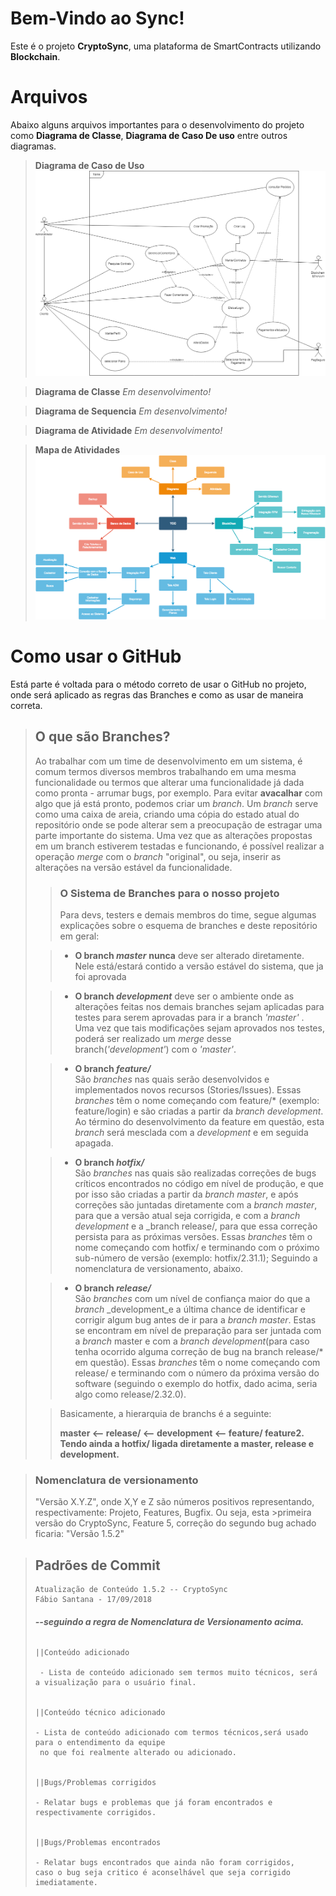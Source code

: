 # Bem-Vindo ao Sync!

Este é o projeto **CryptoSync**, uma plataforma de SmartContracts utilizando **Blockchain**.


# Arquivos

Abaixo alguns arquivos importantes para o desenvolvimento do projeto como **Diagrama de Classe**, **Diagrama de Caso De uso** entre outros diagramas.



> **Diagrama de Caso de Uso**
![enter image description here](https://github.com/thesekcy/CryptoSync/blob/master/_utilitarios/Diagrama_Caso_de_Uso.png?raw=true)

> **Diagrama de Classe**
> *Em desenvolvimento!*

> **Diagrama de Sequencia**
> *Em desenvolvimento!*

> **Diagrama de Atividade**
> *Em desenvolvimento!*

> **Mapa de Atividades**
> ![enter image description here](https://github.com/thesekcy/CryptoSync/blob/master/_utilitarios/Mapa%20De%20Atividades.png?raw=true)

# Como usar o GitHub

Está parte é voltada para o método correto de usar o GitHub no projeto, onde será aplicado as regras das Branches e como as usar de maneira correta.

> ## O que são Branches?
> Ao trabalhar com um time de desenvolvimento em um sistema, é comum termos diversos membros trabalhando em uma mesma funcionalidade ou termos que alterar uma funcionalidade já dada como pronta - arrumar bugs, por exemplo. Para evitar **avacalhar** com algo que já está pronto, podemos criar um _branch_. Um _branch_ serve como uma caixa de areia, criando uma cópia do estado atual do repositório onde se pode alterar sem a preocupação de estragar uma parte importante do sistema. Uma vez que as alterações propostas em um branch estiverem testadas e funcionando, é possível realizar a operação _merge_ com o _branch_ "original", ou seja, inserir as alterações na versão estável da funcionalidade.
> 
> >### O Sistema de Branches para o nosso projeto
> > Para devs, testers e demais membros do time, segue algumas explicações sobre o esquema de branches e deste repositório em geral:
> >
> 
> >-   **O branch  _master_** 
>  **nunca**  deve ser alterado diretamente. Nele está/estará contido a versão estável do sistema, que ja foi aprovada
> 
> >-   **O branch  _development_** 
> deve ser o ambiente onde as alterações feitas nos demais branches sejam aplicadas para testes para serem aprovadas para ir a branch _'master'_ .
> Uma vez que tais modificações sejam aprovados nos testes, poderá ser realizado um  _merge_  desse branch(_'development'_) com o _'master'_.
> 
> > -   **O branch  _feature/_**  
> São _branches_ nas quais serão desenvolvidos e implementados novos recursos (Stories/Issues). Essas _branches_ têm o nome começando com feature/* (exemplo: feature/login) e são criadas a partir da _branch_ _development_. Ao término do desenvolvimento da feature em questão, esta _branch_ será mesclada com a _development_ e em seguida apagada.
> 
> > -   **O branch  _hotfix/_**  
> São _branches_ nas quais são realizadas correções de bugs críticos encontrados no código em nível de produção, e que por isso são criadas a partir da _branch master_, e após correções são juntadas diretamente com a _branch master_, para que a versão atual seja corrigida, e com a _branch_ _development_ e a _branch release/, para que essa correção persista para as próximas versões. Essas _branches_ têm o nome começando com hotfix/ e terminando com o próximo sub-número de versão (exemplo: hotfix/2.31.1); Seguindo a nomenclatura de versionamento, abaixo.
> 
> > -   **O branch  _release/_**  
> São _branches_ com um nível de confiança maior do que a _branch_ _development_e a última chance de identificar e corrigir algum bug antes de ir para a _branch master_. Estas se encontram em nível de preparação para ser juntada com a _branch_ master e com a _branch_ _development_(para caso tenha ocorrido alguma correção de bug na branch release/* em questão). Essas _branches_ têm o nome começando com release/ e terminando com o número da próxima versão do software (seguindo o exemplo do hotfix, dado acima, seria algo como release/2.32.0).
> 
>> Basicamente, a hierarquia de branchs é a seguinte:
>> 
>> **master <-- release/ <-- development <-- feature/ feature2.
Tendo ainda a hotfix/ ligada diretamente a master, release e development.**      			


>### **Nomenclatura de versionamento**
>
>"Versão X.Y.Z", onde X,Y e Z são números positivos representando, respectivamente: Projeto, Features, Bugfix. Ou seja, esta >primeira versão do CryptoSync, Feature 5, correção do segundo bug achado ficaria: "Versão 1.5.2"
> 

> ## Padrões de Commit
> 
>     Atualização de Conteúdo 1.5.2 -- CryptoSync
>     Fábio Santana - 17/09/2018  
> 
> ###### **--seguindo a regra de Nomenclatura de Versionamento acima.**
> 
>  
> 
>     ||Conteúdo adicionado
>              
>      - Lista de conteúdo adicionado sem termos muito técnicos, será a visualização para o usuário final.
> 
> 
>     ||Conteúdo técnico adicionado
>     
>     - Lista de conteúdo adicionado com termos técnicos,será usado para o entendimento da equipe
>      no que foi realmente alterado ou adicionado.
> 
> 
>     ||Bugs/Problemas corrigidos
>     
>     - Relatar bugs e problemas que já foram encontrados e respectivamente corrigidos.
>     
>     
>     ||Bugs/Problemas encontrados
>     	
>     - Relatar bugs encontrados que ainda não foram corrigidos,
>     caso o bug seja critico é aconselhável que seja corrigido imediatamente.
